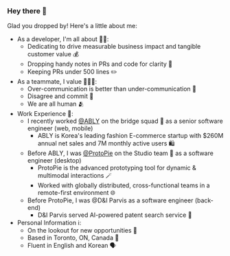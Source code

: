 ### Hey there 👋

Glad you dropped by! Here's a little about me:

- As a developer, I'm all about 🧑‍💻:
  - Dedicating to drive measurable business impact and tangible customer value 💰
  - Dropping handy notes in PRs and code for clarity 📝
  - Keeping PRs under 500 lines ✏️
- As a teammate, I value 🧑‍🤝‍🧑:
  - Over-communication is better than under-communication 📢
  - Disagree and commit 🤝 
  - We are all human 🫂
- Work Experience 💼:
  - I recently worked [@ABLY](https://www.linkedin.com/company/ably-corp/) on the bridge squad 🌉 as a senior software engineer (web, mobile)
    - ABLY is Korea's leading fashion E-commerce startup with $260M annual net sales and 7M monthly active users 🛍️
  - Before ABLY, I was [@ProtoPie](https://www.protopie.io/) on the Studio team 🎨 as a software engineer (desktop)
    - ProtoPie is the advanced prototyping tool for dynamic & multimodal interactions 🪄
    - Worked with globally distributed, cross-functional teams in a remote-first environment 🌐
  - Before ProtoPie, I was @D&I Parvis as a software engineer (back-end)
    - D&I Parvis served AI-powered patent search service 🔎
- Personal Information ℹ️:
  - On the lookout for new opportunities 🌟
  - Based in Toronto, ON, Canada 🍁
  - Fluent in English and Korean 🗣️

